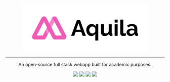 <div align="center">
  <a href="https://github.com/yeganathan18/aquila" target="_blank"><img src="./public/assets/project/cover2x.png" height="150" alt="aquila-logo" /></a>
</div>

---

<div align="center">
  <p>An open-source full stack webapp built for academic purposes.</p>
</div>

<div align="center">
  <a href="#"><img src="https://img.shields.io/badge/Maintained%3F-yes-green.svg"></a>
  <a href="#"><img src="https://img.shields.io/badge/License-Apache-blue.svg"></a>
  <a href="#"><img src="https://img.shields.io/badge/code%20style-goodparts-brightgreen.svg?style=flat"></a>
  <a href="#"><img src="https://img.shields.io/badge/PRs-welcome-brightgreen.svg"></a>
</div>